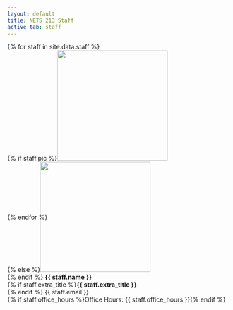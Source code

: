 ```yaml
---
layout: default
title: NETS 213 Staff
active_tab: staff
---
```


<div class="container-fluid">
  <div class="row">
  {% for staff in site.data.staff %}
      <div class="col-lg-4 col-md-6 col-xs-12" style="margin-bottom: 20px; height: 350px;">
        {% if staff.pic %}<img src="assets/img/staff/{{staff.pic}}" class="img-circle" style="height: 100%; width: 100%; max-height: 250px; max-width: 250px"/><br />
        {% else %}<img src="assets/img/staff/profile-pic.png" class="img-circle" style="height: 100%; width: 100%; max-height: 250px; max-width: 250px"/><br />{% endif %}
        <b>{{ staff.name }}</b><br>
        {% if staff.extra_title %}<b>{{ staff.extra_title }}</b><br />{% endif %}
        {{ staff.email }}<br>
       	{% if staff.office_hours %}<span markdown="1">Office Hours: {{ staff.office_hours }}</span>{% endif %}
      </div>
  {% endfor %}
  </div>
</div>
